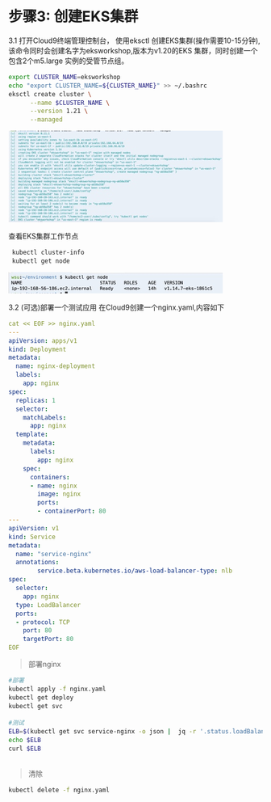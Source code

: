 # 步骤3: 创建EKS集群

3.1 打开Cloud9终端管理控制台， 使用eksctl 创建EKS集群(操作需要10-15分钟),该命令同时会创建名字为eksworkshop,版本为v1.20的EKS 集群，同时创建一个包含2个m5.large 实例的受管节点组。

 ```bash
 export CLUSTER_NAME=eksworkshop
 echo "export CLUSTER_NAME=${CLUSTER_NAME}" >> ~/.bashrc
 eksctl create cluster \
       --name $CLUSTER_NAME \
       --version 1.21 \
       --managed
 ```

 ![](../media/15764759782724/15764761011094.jpg)

  查看EKS集群工作节点
  ```bash
   kubectl cluster-info
   kubectl get node
  ```
  ![](../media/15764759782724/15764762619982.jpg)

3.2 (可选)部署一个测试应用
在Cloud9创建一个nginx.yaml,内容如下

```yaml
cat << EOF >> nginx.yaml
---
apiVersion: apps/v1
kind: Deployment
metadata:
  name: nginx-deployment
  labels:
    app: nginx
spec:
  replicas: 1
  selector:
    matchLabels:
      app: nginx
  template:
    metadata:
      labels:
        app: nginx
    spec:
      containers:
      - name: nginx
        image: nginx
        ports:
        - containerPort: 80
---
apiVersion: v1
kind: Service
metadata:
  name: "service-nginx"
  annotations:
        service.beta.kubernetes.io/aws-load-balancer-type: nlb
spec:
  selector:
    app: nginx
  type: LoadBalancer
  ports:
  - protocol: TCP
    port: 80
    targetPort: 80
EOF

```

 > 部署nginx

 ```bash
#部署
kubectl apply -f nginx.yaml
kubectl get deploy
kubectl get svc

#测试
ELB=$(kubectl get svc service-nginx -o json |  jq -r '.status.loadBalancer.ingress[].hostname')
echo $ELB
curl $ELB
  
 ```

>清除
>

```bash
kubectl delete -f nginx.yaml
```



